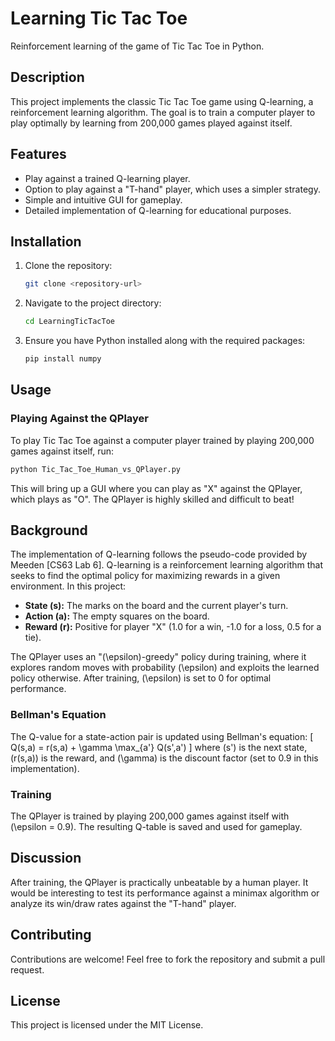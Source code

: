# Learning Tic Tac Toe

Reinforcement learning of the game of Tic Tac Toe in Python.

## Description

This project implements the classic Tic Tac Toe game using Q-learning, a reinforcement learning algorithm. The goal is to train a computer player to play optimally by learning from 200,000 games played against itself.

## Features

- Play against a trained Q-learning player.
- Option to play against a "T-hand" player, which uses a simpler strategy.
- Simple and intuitive GUI for gameplay.
- Detailed implementation of Q-learning for educational purposes.

## Installation

1. Clone the repository:
   ```bash
   git clone <repository-url>
   ```
2. Navigate to the project directory:
   ```bash
   cd LearningTicTacToe
   ```
3. Ensure you have Python installed along with the required packages:
   ```bash
   pip install numpy
   ```

## Usage

### Playing Against the QPlayer

To play Tic Tac Toe against a computer player trained by playing 200,000 games against itself, run:

```bash
python Tic_Tac_Toe_Human_vs_QPlayer.py
```

This will bring up a GUI where you can play as "X" against the QPlayer, which plays as "O". The QPlayer is highly skilled and difficult to beat!

## Background

The implementation of Q-learning follows the pseudo-code provided by Meeden [CS63 Lab 6]. Q-learning is a reinforcement learning algorithm that seeks to find the optimal policy for maximizing rewards in a given environment. In this project:

- **State (s):** The marks on the board and the current player's turn.
- **Action (a):** The empty squares on the board.
- **Reward (r):** Positive for player "X" (1.0 for a win, -1.0 for a loss, 0.5 for a tie).

The QPlayer uses an "\(\epsilon\)-greedy" policy during training, where it explores random moves with probability \(\epsilon\) and exploits the learned policy otherwise. After training, \(\epsilon\) is set to 0 for optimal performance.

### Bellman's Equation

The Q-value for a state-action pair is updated using Bellman's equation:
\[
Q(s,a) = r(s,a) + \gamma \max\_{a'} Q(s',a')
\]
where \(s'\) is the next state, \(r(s,a)\) is the reward, and \(\gamma\) is the discount factor (set to 0.9 in this implementation).

### Training

The QPlayer is trained by playing 200,000 games against itself with \(\epsilon = 0.9\). The resulting Q-table is saved and used for gameplay.

## Discussion

After training, the QPlayer is practically unbeatable by a human player. It would be interesting to test its performance against a minimax algorithm or analyze its win/draw rates against the "T-hand" player.

## Contributing

Contributions are welcome! Feel free to fork the repository and submit a pull request.

## License

This project is licensed under the MIT License.
